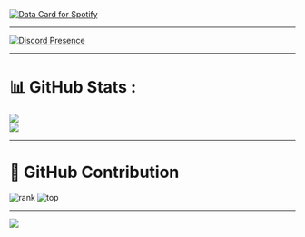 <a href="https://data-card-for-spotify.herokuapp.com/card?user_id=316rl7456td52nfa2vtm3aegqwsq">
  <img src="https://data-card-for-spotify.herokuapp.com/api/card?user_id=316rl7456td52nfa2vtm3aegqwsq" alt="Data Card for Spotify">
</a>

---

[![Discord Presence](https://lanyard.cnrad.dev/api/1188523675524276347)](https://discord.com/users/1188523675524276347)

---

# 📊 GitHub Stats :
![](https://github-readme-stats.vercel.app/api/top-langs/?username=embemeokhongbtcode&theme=omni&hide_border=false&include_all_commits=true&count_private=false&layout=compact)</br>
![](https://github-readme-stats.vercel.app/api?username=embemeokhongbtcode&theme=omni&hide_border=false&include_all_commits=true&count_private=false)

---

# 🔰 GitHub Contribution
![rank](https://github-readme-streak-stats.herokuapp.com/?user=embemeokhongbtcode&theme=radical&hide_border=true)
![top](https://github-profile-summary-cards.vercel.app/api/cards/profile-details?username=embemeokhongbtcode&theme=radical)

---

[![](https://visitcount.itsvg.in/api?id=embemeokhongbtcode&label=Profile%20Views&pretty=false)](https://visitcount.itsvg.in)



